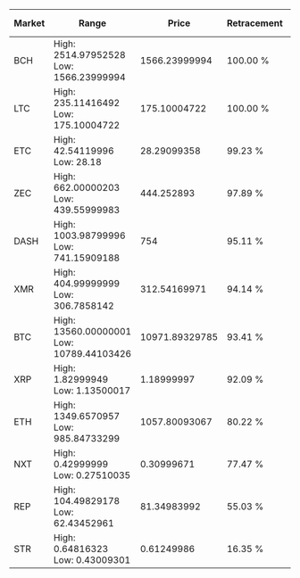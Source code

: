 | Market | Range | Price| Retracement | Doubles to 50% |
| --- | --- | --- | --- | --- |
| BCH | High: 2514.97952528<br />Low: 1566.23999994 | 1566.23999994 | 100.00 % | 1.30 |
| LTC | High: 235.11416492<br />Low: 175.10004722 | 175.10004722 | 100.00 % | 1.17 |
| ETC | High: 42.54119996<br />Low: 28.18 | 28.29099358 | 99.23 % | 1.25 |
| ZEC | High: 662.00000203<br />Low: 439.55999983 | 444.252893 | 97.89 % | 1.24 |
| DASH | High: 1003.98799996<br />Low: 741.15909188 | 754 | 95.11 % | 1.16 |
| XMR | High: 404.99999999<br />Low: 306.7858142 | 312.54169971 | 94.14 % | 1.14 |
| BTC | High: 13560.00000001<br />Low: 10789.44103426 | 10971.89329785 | 93.41 % | 1.11 |
| XRP | High: 1.82999949<br />Low: 1.13500017 | 1.18999997 | 92.09 % | 1.25 |
| ETH | High: 1349.6570957<br />Low: 985.84733299 | 1057.80093067 | 80.22 % | 1.10 |
| NXT | High: 0.42999999<br />Low: 0.27510035 | 0.30999671 | 77.47 % | 1.14 |
| REP | High: 104.49829178<br />Low: 62.43452961 | 81.34983992 | 55.03 % | 1.03 |
| STR | High: 0.64816323<br />Low: 0.43009301 | 0.61249986 | 16.35 % | 0.00 |
